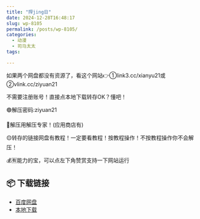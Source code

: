 ```yaml
---
title: "搾jing日"
date: 2024-12-28T16:48:17
slug: wp-8105
permalink: /posts/wp-8105/
categories:
  - 动漫
  - 司马太太
tags:

---
```


如果两个网盘都没有资源了，看这个网站👉①link3.cc/xianyu21或②vlink.cc/ziyuan21

不需要注册账号！直接点本地下载转存OK？懂吧！

🟢解压密码:ziyuan21

🔵解压用解压专家！(应用商店有)

🟡转存的链接网盘有教程！一定要看教程！按教程操作！不按教程操作你不会解压！

💰🈶能力的宝，可以点左下角赞赏支持一下网站运行

## 📦 下载链接
- [百度网盘](https://blziyuan21.com/pay-download/8105?key=aa2caa2d35&down_id=0)
- [本地下载](https://blziyuan21.com/pay-download/8105?key=aa2caa2d35&down_id=1)

